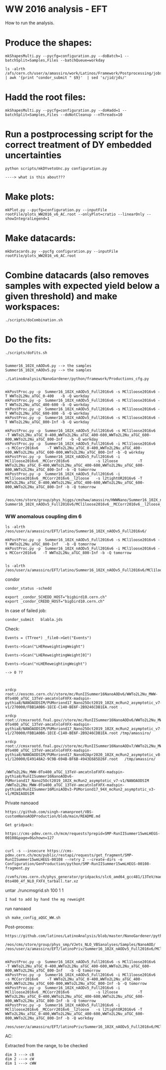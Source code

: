 WW 2016 analysis - EFT
=====================

How to run the analysis.

# Produce the shapes:

    mkShapesMulti.py --pycfg=configuration.py --doBatch=1 --batchSplit=Samples,Files --batchQueue=workday

    ls -alrth /afs/cern.ch/user/a/amassiro/work/Latinos/Framework/Postprocessing/jobs/mkShapes__WW2016_v6_AC/mkShapes__WW2016_v6_AC__*.jid | awk '{print "condor_submit " $9}'  | sed 's/jid/jds/'

    
# Hadd the root files:

    mkShapesMulti.py --pycfg=configuration.py --doHadd=1 --batchSplit=Samples,Files --doNotCleanup --nThreads=10


# Run a postprocessing script for the correct treatment of DY embedded uncertainties

    python scripts/mkDYvetoUnc.py configuration.py

    ----> what is this about???

 
# Make plots:

    mkPlot.py --pycfg=configuration.py --inputFile rootFile/plots_WW2016_v6_AC.root --onlyPlot=cratio --linearOnly --showIntegralLegend=1

# Make datacards:

    mkDatacards.py --pycfg configuration.py --inputFile rootFile/plots_WW2016_v6_AC.root

# Combine datacards (also removes samples with expected yield below a given threshold) and make workspaces:

    ./scripts/doCombination.sh

# Do the fits:

    ./scripts/doFits.sh


    Summer16_102X_nAODv6.py --> the samples
    Summer16_102X_nAODv5.py --> the samples
    
    ./LatinoAnalysis/NanoGardener/python/framework/Productions_cfg.py
    
    
    mkPostProc.py -p  Summer16_102X_nAODv5_Full2016v6 -s MCl1loose2016v6 -T WWTo2L2Nu_aTGC_0-400   -b -Q workday
    mkPostProc.py -p  Summer16_102X_nAODv5_Full2016v6 -s MCl1loose2016v6 -T WWTo2L2Nu_aTGC_400-600 -b -Q workday
    mkPostProc.py -p  Summer16_102X_nAODv5_Full2016v6 -s MCl1loose2016v6 -T WWTo2L2Nu_aTGC_600-800 -b -Q workday
    mkPostProc.py -p  Summer16_102X_nAODv5_Full2016v6 -s MCl1loose2016v6 -T WWTo2L2Nu_aTGC_800-Inf -b -Q workday

    mkPostProc.py -p  Summer16_102X_nAODv5_Full2016v6 -s MCl1loose2016v6                                             -T WWTo2L2Nu_aTGC_0-400,WWTo2L2Nu_aTGC_400-600,WWTo2L2Nu_aTGC_600-800,WWTo2L2Nu_aTGC_800-Inf   -b -Q workday
    mkPostProc.py -p  Summer16_102X_nAODv5_Full2016v6 -i MCl1loose2016v6                          -s MCCorr2016v6    -T WWTo2L2Nu_aTGC_0-400,WWTo2L2Nu_aTGC_400-600,WWTo2L2Nu_aTGC_600-800,WWTo2L2Nu_aTGC_800-Inf -b -Q workday
    mkPostProc.py -p  Summer16_102X_nAODv5_Full2016v6 -i MCl1loose2016v6__MCCorr2016v6            -s l2loose         -T WWTo2L2Nu_aTGC_0-400,WWTo2L2Nu_aTGC_400-600,WWTo2L2Nu_aTGC_600-800,WWTo2L2Nu_aTGC_800-Inf -b -Q tomorrow
    mkPostProc.py -p  Summer16_102X_nAODv5_Full2016v6 -i MCl1loose2016v6__MCCorr2016v6__l2loose   -s l2tightOR2016v6 -T WWTo2L2Nu_aTGC_0-400,WWTo2L2Nu_aTGC_400-600,WWTo2L2Nu_aTGC_600-800,WWTo2L2Nu_aTGC_800-Inf -b -Q tomorrow

    
    /eos/cms/store/group/phys_higgs/cmshww/amassiro/HWWNano/Summer16_102X_nAODv5_Full2016v6/MCl1loose2016v6__MCCorr2016v6__l2loose__l2tightOR2016v6
    Summer16_102X_nAODv5_Full2016v6/MCl1loose2016v6__MCCorr2016v6__l2loose__l2tightOR2016v6
    
### WW anomalous coupling dim 6

    ls -alrth /eos/user/a/amassiro/EFT/latino/Summer16_102X_nAODv5_Full2016v6/

    mkPostProc.py -p  Summer16_102X_nAODv5_Full2016v6 -s MCl1loose2016v6 -T WWTo2L2Nu_aTGC_800-Inf   -b -Q tomorrow
    mkPostProc.py -p  Summer16_102X_nAODv5_Full2016v6 -i MCl1loose2016v6 -s MCCorr2016v6   -T WWTo2L2Nu_aTGC_800-Inf -b -Q tomorrow

    
    ls -alrth /eos/user/a/amassiro/EFT/latino/Summer16_102X_nAODv5_Full2016v6/MCl1loose2016v6__MCCorr2016v6__l2loose__l2tightOR2016v6/
    
    
condor

    condor_status -schedd
    
    export _condor_SCHEDD_HOST="bigbird10.cern.ch"
    export _condor_CREDD_HOST="bigbird10.cern.ch"
    
In case of failed job: 

    condor_submit   blabla.jds
    
    
Check:

    Events = (TTree*) _file0->Get("Events")
    
    Events->Scan("LHEReweightingWeight")

    Events->Scan("LHEReweightingWeight[0]")
    
    Events->Scan("nLHEReweightingWeight")
    
    --> 0 ??
    
    
    
    xrdcp  root://eoscms.cern.ch//store/mc/RunIISummer16NanoAODv6/WWTo2L2Nu_MWW-0To400_aTGC_13TeV-amcatnloFXFX-madspin-pythia8/NANOAODSIM/PUMoriond17_Nano25Oct2019_102X_mcRun2_asymptotic_v7-v1/270000/FBB1A0B6-1ECE-C140-BE6F-2B9246CDB1EA.root .
    
    xrdcp  root://cmsxrootd.fnal.gov//store/mc/RunIISummer16NanoAODv6/WWTo2L2Nu_MWW-0To400_aTGC_13TeV-amcatnloFXFX-madspin-pythia8/NANOAODSIM/PUMoriond17_Nano25Oct2019_102X_mcRun2_asymptotic_v7-v1/270000/FBB1A0B6-1ECE-C140-BE6F-2B9246CDB1EA.root /tmp/amassiro/
    
    xrdcp  root://cmsxrootd.fnal.gov//store/mc/RunIISummer16NanoAODv7/WWTo2L2Nu_MWW-0To400_aTGC_13TeV-amcatnloFXFX-madspin-pythia8/NANOAODSIM/PUMoriond17_Nano02Apr2020_102X_mcRun2_asymptotic_v8-v1/120000/E49148A2-9C9B-694B-BF6B-4943E685D26F.root   /tmp/amassiro/
    
    
    /WWTo2L2Nu_MWW-0To400_aTGC_13TeV-amcatnloFXFX-madspin-pythia8/RunIISummer16NanoAODv6-PUMoriond17_Nano25Oct2019_102X_mcRun2_asymptotic_v7-v1/NANOAODSIM
    /WWTo2L2Nu_MWW-0To400_aTGC_13TeV-amcatnloFXFX-madspin-pythia8/RunIISummer16MiniAODv3-PUMoriond17_94X_mcRun2_asymptotic_v3-v1/MINIAODSIM
    
    
Private nanoaod

    https://github.com/singh-ramanpreet/VBS-customNanoAODProduction/blob/main/README.md
    
    Get gridpack:
    
    https://cms-pdmv.cern.ch/mcm/requests?prepid=SMP-RunIISummer15wmLHEGS-00108&page=0&shown=127
    
    
    curl -s --insecure https://cms-pdmv.cern.ch/mcm/public/restapi/requests/get_fragment/SMP-RunIISummer15wmLHEGS-00108 --retry 2 --create-dirs -o Configuration/GenProduction/python/SMP-RunIISummer15wmLHEGS-00108-fragment.py
    
    /cvmfs/cms.cern.ch/phys_generator/gridpacks/slc6_amd64_gcc481/13TeV/madgraph/V5_2.4.2/WWTo2L2Nu_aTGC_NLO_FxFx/WWTolnulnu_01j_aTGC_lep_WWmass-0to400_4f_NLO_FXFX_tarball.tar.xz
    
untar
    ./runcmsgrid.sh 100 1 1

    I had to add by hand the mg reweight

run nanoaod

    sh make_config_aQGC_WW.sh
    
Post-process:
    
    https://github.com/latinos/LatinoAnalysis/blob/master/NanoGardener/python/framework/samples/fall17_102X_nAODv4.py#L50
    
    /eos/cms/store/group/phys_smp/VJets_NLO_VBSanalyses/Samples/NanoAOD/
    /eos/user/a/amassiro/EFT/latinoPriv/Summer16_102X_nAODv5_Full2016v6/MCl1loose2016v6/    
    

    mkPostProc.py -p  Summer16_102X_nAODv5_Full2016v6 -s MCl1loose2016v6                                             -T WWTo2L2Nu_aTGC_0-400,WWTo2L2Nu_aTGC_400-600,WWTo2L2Nu_aTGC_600-800,WWTo2L2Nu_aTGC_800-Inf   -b -Q tomorrow
    mkPostProc.py -p  Summer16_102X_nAODv5_Full2016v6 -i MCl1loose2016v6                          -s MCCorr2016v6    -T WWTo2L2Nu_aTGC_0-400,WWTo2L2Nu_aTGC_400-600,WWTo2L2Nu_aTGC_600-800,WWTo2L2Nu_aTGC_800-Inf -b -Q tomorrow
    mkPostProc.py -p  Summer16_102X_nAODv5_Full2016v6 -i MCl1loose2016v6__MCCorr2016v6            -s l2loose         -T WWTo2L2Nu_aTGC_0-400,WWTo2L2Nu_aTGC_400-600,WWTo2L2Nu_aTGC_600-800,WWTo2L2Nu_aTGC_800-Inf -b -Q tomorrow
    mkPostProc.py -p  Summer16_102X_nAODv5_Full2016v6 -i MCl1loose2016v6__MCCorr2016v6__l2loose   -s l2tightOR2016v6 -T WWTo2L2Nu_aTGC_0-400,WWTo2L2Nu_aTGC_400-600,WWTo2L2Nu_aTGC_600-800,WWTo2L2Nu_aTGC_800-Inf -b -Q workday
    
    /eos/user/a/amassiro/EFT/latinoPriv/Summer16_102X_nAODv5_Full2016v6/MCl1loose2016v6__MCCorr2016v6__l2loose__l2tightOR2016v6/
    
    
    
    
    
    
    
AC:

Extracted from the range, to be checked

    dim 3 ---> cB
    dim 2 ---> cW
    dim 1 ---> cWW
    
    
    
    
    
    
    